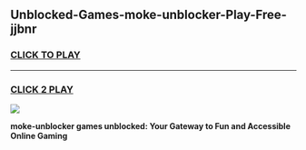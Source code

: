 
## Unblocked-Games-moke-unblocker-Play-Free-jjbnr
<h3>
<a href="https://premium76.site?title=moke-unblocker&ref=19M">CLICK TO PLAY</a></h3>
<hr>

<h3>
<a href="https://premium76.site?title=moke-unblocker&ref=19M">CLICK 2 PLAY</a>
  
</h3>

<a href="https://premium76.site?title=moke-unblocker&ref=19M"><img src="https://clearcache.store/games.png"></a>


**moke-unblocker games unblocked: Your Gateway to Fun and Accessible Online Gaming**
